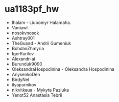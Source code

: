 # ua1183pf_hw


- lhalam - Liubomyr Halamaha. 
- Vaniawl
- nosokvnosok
- Ashtray001
- TheGuand - Andrii Gumeniuk
- BohdanZhmyria
- IgorKurilov
- Alexandr-ai
- Burunduk9090
- OleksandraHospodinina - Oleksandra Hospodinina
- AnysenkoDen
- BirdyNel
- ilyaparnikov
- nikvitkaua - Mykyta Paziuka
- Yenot52 Anastasia Tebrii
